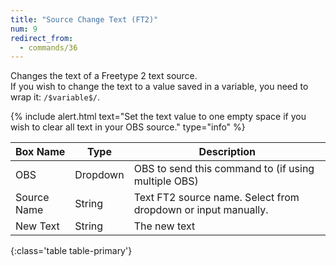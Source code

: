```yaml
---
title: "Source Change Text (FT2)"
num: 9
redirect_from:
  - commands/36
---
```

Changes the text of a Freetype 2 text source.\
If you wish to change the text to a value saved in a variable, you need to wrap it: `/$variable$/`.

{% include alert.html text="Set the text value to one empty space if you wish to clear all text in your OBS source." type="info" %} 

| Box Name | Type | Description | 
|-------|--------|--------
|OBS|Dropdown|OBS to send this command to (if using multiple OBS)|
|Source Name	|String	| Text FT2 source name. Select from dropdown or input manually.
|New Text	|String	| The new text
{:class='table table-primary'}









